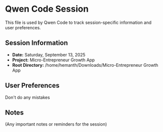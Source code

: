 # Qwen Code Session

This file is used by Qwen Code to track session-specific information and user preferences.

## Session Information
- **Date:** Saturday, September 13, 2025
- **Project:** Micro-Entrepreneur Growth App
- **Root Directory:** /home/hemanth/Downloads/Micro-Entrepreneur Growth App

## User Preferences
Don't do any mistakes


## Notes
(Any important notes or reminders for the session)